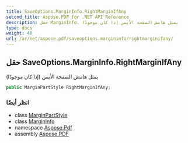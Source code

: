 ```yaml
---
title: SaveOptions.MarginInfo.RightMarginIfAny
second_title: Aspose.PDF for .NET API Reference
description: حقل MarginInfo. يمثل هامش الصفحة الأيمن إذا كان موجودًا
type: docs
weight: 40
url: /ar/net/aspose.pdf/saveoptions.margininfo/rightmarginifany/
---
```

## حقل SaveOptions.MarginInfo.RightMarginIfAny

يمثل هامش الصفحة الأيمن (إذا كان موجودًا)

```csharp
public MarginPartStyle RightMarginIfAny;
```

### انظر أيضًا

* class [MarginPartStyle](../../saveoptions.marginpartstyle/)
* class [MarginInfo](../)
* namespace [Aspose.Pdf](../../../aspose.pdf/)
* assembly [Aspose.PDF](../../../)